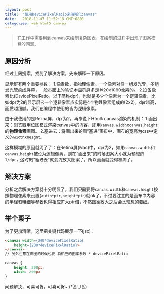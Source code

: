 ```yaml
---
layout: post
title:  "使用DevicePixelRatio来清晰化canvas"
date:   2018-11-07 11:52:18 GMT+0800
categories: web html5 canvas
---
```


> 在工作中需要用到canvas来绘制复杂图表，在绘制的过程中出现了图案模糊的问题。

## 原因分析

经过上网搜索，找到了解决方案，先来解释一下原因。

显示屏有两个重要参数：
1.像素数，指物理像素。一个像素对应一组发光管，多组发光管组成屏幕，一般市面上的笔记本显示屏多是1920x1080像素的。
2.设备像素比(DevicePixelRatio，以下简称dpr)，也就是多少个像素为一个逻辑像素，比如dpr为2的显示屏它一个逻辑像素点实际是4个物理像素组成的(2x2)，dpr越高，画质越细腻。我们在编程中使用的皆为逻辑像素。

由于我使用的是Retina屏，dpr为2。再来说下Html5 canvas渲染的机制：
1.画出来：浏览器用位图模式渲染canvas中的内容，即用`canvas.width`x`canvas.height`的**物理像素**画图。
2.塞进去：将画出来的图“塞进“画布中，画布的宽高为css中定义的`width`x`height`。

这样模糊的原因就明了了：在Retina屏(Mac)中，dpr为2，如果`canvas.width`和`canvas.height`被设为逻辑像素，则在“画出来”的时候图案大小就为预想的`1/dpr`，这时的“塞进去”就变为放大图案了，所以画面就变得模糊了。

## 解决方案

分析之后解决方案就十分明显了。我们只需要将`canvas.width`和`canvas.height`按照物理像素来设置(`width*ptr,height*ptr`)就ok了，不过要注意的是画布中内容的半径和粗细等参数也得相应扩大ptr倍，不然图案放大之后会比预想的要细。

## 举个栗子

为了更加清晰，这里把关键代码展示一下(jsx)：

```html
<canvas width={200*devicePixelRatio}
    height={200*devicePixelRatio}>
</canvas>
// 另外注意在画图的时候也要 将相应的图案参数 * devicePixelRatio
```

```css
canvas {
    height: 200px;
    width: 200px;
}
```

问题解决，可喜可贺，可喜可贺~ (*≧∪≦)